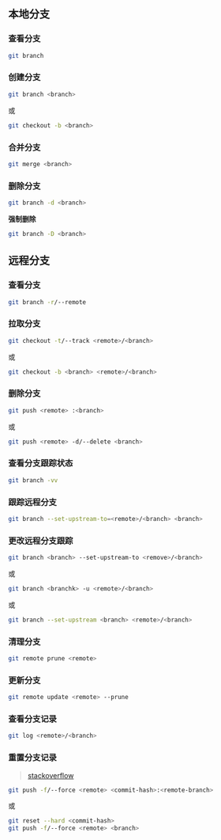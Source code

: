 ## 本地分支

### 查看分支

```bash
git branch
```

### 创建分支

```bash
git branch <branch>
```

或

```bash
git checkout -b <branch>
```

### 合并分支

```bash
git merge <branch>
```

### 删除分支

```bash
git branch -d <branch>
```

**强制删除**

```bash
git branch -D <branch>
```

## 远程分支

### 查看分支

```bash
git branch -r/--remote
```

### 拉取分支

```bash
git checkout -t/--track <remote>/<branch>
```

或

```bash
git checkout -b <branch> <remote>/<branch>
```

### 删除分支

```bash
git push <remote> :<branch>
```

或

```bash
git push <remote> -d/--delete <branch>
```

### 查看分支跟踪状态

```bash
git branch -vv
```

### 跟踪远程分支

```bash
git branch --set-upstream-to=<remote>/<branch> <branch>
```

### 更改远程分支跟踪

```bash
git branch <branch> --set-upstream-to <remove>/<branch>
```

或

```bash
git branch <branchk> -u <remote>/<branch>
```

或

```bash
git branch --set-upstream <branch> <remote>/<branch>
```

### 清理分支

```bash
git remote prune <remote>
```

### 更新分支

```bash
git remote update <remote> --prune
```

### 查看分支记录

```bash
git log <remote>/<branch>
```

### 重置分支记录

> [stackoverflow](https://stackoverflow.com/questions/5816688/resetting-remote-to-a-certain-commit)

```bash
git push -f/--force <remote> <commit-hash>:<remote-branch>
```

或

```bash
git reset --hard <commit-hash>
git push -f/--force <remote> <branch>
```
